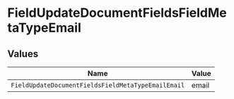 # FieldUpdateDocumentFieldsFieldMetaTypeEmail


## Values

| Name                                               | Value                                              |
| -------------------------------------------------- | -------------------------------------------------- |
| `FieldUpdateDocumentFieldsFieldMetaTypeEmailEmail` | email                                              |